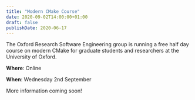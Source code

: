 ```yaml
---
title: "Modern CMake Course"
date: 2020-09-02T14:00:00+01:00
draft: false
publishDate: 2020-06-17
---
```


The Oxford Research Software Engineering group is running a free half day course on modern CMake for graduate students and researchers at the University of Oxford.

**Where**: Online

**When**: Wednesday 2nd September

More information coming soon!
